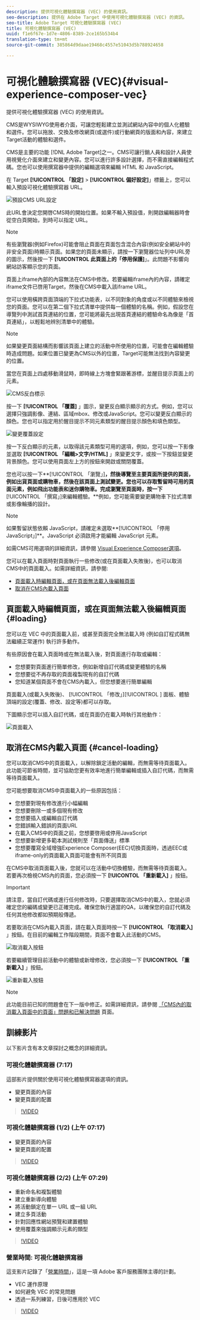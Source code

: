 ```yaml
---
description: 提供可視化體驗撰寫器 (VEC) 的使用資訊。
seo-description: 提供在 Adobe Target 中使用可視化體驗撰寫器 (VEC) 的資訊。
seo-title: Adobe Target 可視化體驗撰寫器 (VEC)
title: 可視化體驗撰寫器 (VEC)
uuid: f1e6f67e-1d7e-4806-8389-2ce165b534b4
translation-type: tm+mt
source-git-commit: 385864d9daae19468c4557e51043d5b788924658

---
```



# 可視化體驗撰寫器 (VEC){#visual-experience-composer-vec}

提供可視化體驗撰寫器 (VEC) 的使用資訊。

CMS是WYSIWYG使用者介面，可讓您輕鬆建立並測試網站內容中的個人化體驗和選件。您可以拖放、交換及修改網頁(或選件)或行動網頁的版面和內容，來建立Target活動的體驗和選件。

CMS是主要的功能 [!DNL Adobe Target]之一。CMS可讓行銷人員和設計人員使用視覺化介面來建立和變更內容。您可以進行許多設計選擇，而不需直接編輯程式碼。您也可以使用撰寫器中提供的編輯選項來編輯 HTML 和 JavaScript。

在 Target **[!UICONTROL 「設定]** &gt; **[!UICONTROL 偏好設定]**」標籤上，您可以輸入預設可視化體驗撰寫器 URL。

![預設CMS URL設定](/help/c-experiences/c-visual-experience-composer/assets/pref-default-url-new.png)

此URL會決定您開啓CMS時的開始位置。如果不輸入預設值，則開啟編輯器時會從空白頁開始，到時可以指定 URL。

>[!NOTE]
>
>有些瀏覽器(例如Firefox)可能會阻止頁面在頁面包含混合內容(例如安全網站中的非安全頁面)時顯示頁面。如果您的頁面未顯示，請按一下瀏覽器位址列中URL旁的圖示，然後按一下 **[!UICONTROL 此頁面上的「停用保護]**」。此問題不影響向網站訪客顯示您的頁面。

頁面上iframe內部的內容無法在CMS中修改。若要編輯iframe內的內容，請確定iframe文件已啓用Target，然後在CMS中載入該iframe URL。

您可以使用橫跨頁面頂端的下拉式功能表，以不同對象的角度或以不同體驗來檢視您的頁面。您可以在第二個下拉式清單中提供每一個體驗的名稱。例如，假設您在導覽列中測試首頁連結的位置，您可能將最先出現首頁連結的體驗命名為像是「首頁連結」，以輕鬆地辨別清單中的體驗。

>[!NOTE]
>
>如果變更頁面結構而影響該頁面上建立的活動中所使用的位置，可能會在編輯體驗時造成問題。如果位置已變更為CMS以外的位置，Target可能無法找到內容變更的位置。

當您在頁面上四處移動滑鼠時，即時線上方塊會緊跟著游標，並醒目提示頁面上的元素。

![CMS反白標示](/help/c-experiences/c-visual-experience-composer/assets/vec-highlight-new.png)

按一下 **[!UICONTROL 「覆蓋]** 」圖示，變更反白顯示顯示的方式。例如，您可以選擇只強調影像、連結、區域mbox、修改或JavaScript。您可以變更反白顯示的顏色。您也可以指定用於醒目提示不同元素類型的醒目提示顏色和填色類型。

![變更覆蓋設定](/help/c-experiences/c-visual-experience-composer/assets/change-overlay.png)

按一下反白顯示的元素，以取得該元素類型可用的選項，例如，您可以按一下影像並選取 **[!UICONTROL 「編輯&gt;文字/HTML]** 」來變更文字，或按一下按鈕並變更背景顏色。您可以使用頁面左上方的按鈕來開啟或關閉覆蓋。

您也可以按一下**[!UICONTROL 「瀏覽」]**，然後導覽至主要頁面所提供的頁面，例如出貨頁面或購物車，然後在該頁面上測試變更。您也可以存取暫留時可用的頁面元素，例如飛出功能表和迷你購物車。完成瀏覽至頁面時，按一下**[!UICONTROL 「撰寫」]來編輯體驗。**例如，您可能需要變更購物車下拉式清單或影像輪播的設計。

>[!NOTE]
>
>如果暫留狀態依賴 JavaScript，請確定未選取**[!UICONTROL 「停用 JavaScript」]**。JavaScript 必須啟用才能編輯 JavaScript 元素。

如需CMS可用選項的詳細資訊，請參閱 [Visual Experience Composer選項](../../c-experiences/c-visual-experience-composer/viztarget-options.md#reference_3BD1BEEAFA584A749ED2D08F14732E81)。

您可以在載入頁面時對頁面執行一些修改(或在頁面載入失敗後)，也可以取消CMS中的頁面載入。如需詳細資訊，請參閱:

* [頁面載入時編輯頁面，或在頁面無法載入後編輯頁面](#loading)
* [取消在CMS內載入頁面](#cancel-loading)

## 頁面載入時編輯頁面，或在頁面無法載入後編輯頁面 {#loading}

您可以在 VEC 中的頁面載入前，或甚至頁面完全無法載入時 (例如自訂程式碼無法繼續正常運作) 執行許多動作。

有些原因會在載入頁面時或在無法載入後，對頁面進行存取或編輯：

* 您想要對頁面進行簡單修改，例如新增自訂代碼或變更體驗的名稱
* 您想要從不再存取的頁面複製現有的自訂代碼
* 您知道某個頁面不會在CMS內載入，但您想要進行簡單編輯

頁面載入(或載入失敗後)、 [!UICONTROL 「修改」][!UICONTROL ] 面板、體驗頂端的設定(覆蓋、修改、設定等)都可以存取。

下圖顯示您可以插入自訂代碼，或在頁面仍在載入時執行其他動作：

![頁面載入](/help/c-experiences/c-visual-experience-composer/c-vec-code-editor/assets/loading-page.png)

## 取消在CMS內載入頁面 {#cancel-loading}

您可以取消CMS中的頁面載入，以解除鎖定活動的編輯，而無需等待頁面載入。此功能可節省時間，並可協助您更有效率地進行簡單編輯或插入自訂代碼，而無需等待頁面載入。

您可能想要取消CMS中頁面載入的一些原因包括：

* 您想要對現有修改進行小幅編輯
* 您想要刪除一或多個現有修改
* 您想要插入或編輯自訂代碼
* 您錯誤輸入錯誤的頁面URL
* 在載入CMS中的頁面之前，您想要啓用或停用JavaScript
* 您想要新增更多範本測試規則至「頁面傳送」標準
* 您想要覆寫全域增強Experience Composer(EEC)切換頁面時，透過EEC或iframe-only的頁面載入頁面可能會有所不同頁面

在CMS中取消頁面載入後，您就可以在活動中切換體驗，而無需等待頁面載入。若要再次檢視CMS內的頁面，您必須按一下 **[!UICONTOL 「重新載入]** 」按鈕。

>[!IMPORTANT]
>
>請注意，當自訂代碼或進行任何修改時，只要選擇取消CMS中的載入，您就必須確定您的編碼或變更已正確完成。確保您執行適當的QA，以確保您的自訂代碼及任何其他修改都如預期般傳遞。

若要取消在CMS內載入頁面，請在載入頁面時按一下 **[!UICONTROL 「取消載入]** 」按鈕。在目前的編輯工作階段期間，頁面不會載入此活動的CMS。

![取消載入按鈕](/help/c-experiences/c-visual-experience-composer/c-vec-code-editor/assets/cancel-loading.png)

若要繼續管理目前活動中的體驗或新增修改，您必須按一下 **[!UICONTROL 「重新載入]** 」按鈕。

![重新載入按鈕](/help/c-experiences/c-visual-experience-composer/c-vec-code-editor/assets/reload-in-vec.png)

>[!NOTE]
>
>此功能目前已知的問題會在下一版中修正。如需詳細資訊，請參閱 [「CMS內的取消載入頁面中的頁面」問題和已解決問題](/help/r-release-notes/known-issues-resolved-issues.md#cancel) 頁面。

## 訓練影片

以下影片含有本文章探討之概念的詳細資訊。

### 可視化體驗撰寫器 (7:17)

這部影片提供關於使用可視化體驗撰寫器選項的資訊。

* 變更頁面的內容
* 變更頁面的配置

>[!VIDEO](https://video.tv.adobe.com/v/17399)

### 可視化體驗撰寫器 (1/2) (上午 07:17)

* 變更頁面的內容
* 變更頁面的配置

>[!VIDEO](https://video.tv.adobe.com/v/17399)

### 可視化體驗撰寫器 (2/2) (上午 07:29)

* 重新命名和複製體驗
* 建立重新導向體驗
* 將活動鎖定在單一 URL 或一組 URL
* 建立多頁活動
* 針對回應性網站預覽和建置體驗
* 使用覆蓋來強調顯示元素的類型

>[!VIDEO](https://video.tv.adobe.com/v/17401)

### 營業時間: 可視化體驗撰寫器

這支影片記錄了「[營業時間](../../cmp-resources-and-contact-information.md#concept_58EA30379D3B48C4848BA2A8C464A5B7)」，這是一項 Adobe 客戶服務團隊主導的計劃。

* VEC 運作原理
* 如何避免 VEC 的常見問題
* 透過一系列練習，日後可應用於 VEC

>[!VIDEO](https://video.tv.adobe.com/v/20784/)